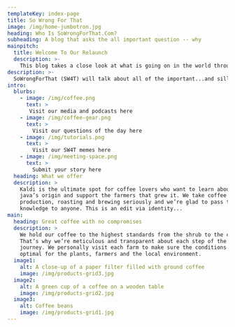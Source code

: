 ```yaml
---
templateKey: index-page
title: So Wrong For That
image: /img/home-jumbotron.jpg
heading: Who Is SoWrongForThat.Com?
subheading: A blog that asks the all important question -- why
mainpitch:
  title: Welcome To Our Relaunch
  description: >-
    This blog takes a close look at what is going on in the world through the lens of common sense
description: >-
  SoWrongForThat (SW4T) will talk about all of the important...and silly topics in our culture both online and in the real world.
intro:
  blurbs:
    - image: /img/coffee.png
      text: >
       Visit our media and podcasts here
    - image: /img/coffee-gear.png
      text: >
        Visit our questions of the day here
    - image: /img/tutorials.png
      text: >
        Visit our SW4T memes here
    - image: /img/meeting-space.png
      text: >
        Submit your story here
  heading: What we offer
  description: >
    Kaldi is the ultimate spot for coffee lovers who want to learn about their
    java’s origin and support the farmers that grew it. We take coffee
    production, roasting and brewing seriously and we’re glad to pass that
    knowledge to anyone. This is an edit via identity...
main:
  heading: Great coffee with no compromises
  description: >
    We hold our coffee to the highest standards from the shrub to the cup.
    That’s why we’re meticulous and transparent about each step of the coffee’s
    journey. We personally visit each farm to make sure the conditions are
    optimal for the plants, farmers and the local environment.
  image1:
    alt: A close-up of a paper filter filled with ground coffee
    image: /img/products-grid3.jpg
  image2:
    alt: A green cup of a coffee on a wooden table
    image: /img/products-grid2.jpg
  image3:
    alt: Coffee beans
    image: /img/products-grid1.jpg
---
```

